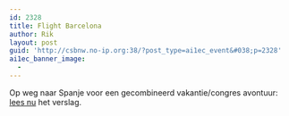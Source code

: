 ```yaml
---
id: 2328
title: Flight Barcelona
author: Rik
layout: post
guid: 'http://csbnw.no-ip.org:38/?post_type=ai1ec_event&#038;p=2328'
ai1ec_banner_image:
  - 
---
```

Op weg naar Spanje voor een gecombineerd vakantie/congres avontuur: [lees nu][1] het verslag.

 [1]: http://csbnw.no-ip.org:38/?p=2580 "Spain"